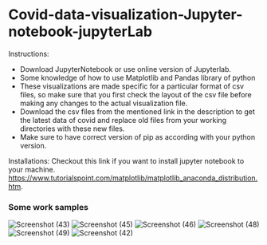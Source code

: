 # Covid-data-visualization-Jupyter-notebook-jupyterLab

Instructions:
-  Download JupyterNotebook or use online version of Jupyterlab.
-  Some knowledge of how to use Matplotlib and Pandas library of python
-  These visualizations are made specific for a particular format of csv files, so make sure that you first check the layout
   of the csv file before making any changes to the actual visualization file.
-  Download the csv files from the mentioned link in the description to get the latest data of covid and replace old files from your
   working directories with these new files.
-  Make sure to have correct version of pip as according with your python version.

Installations:
Checkout this link if you want to install jupyter notebook to your machine.
https://www.tutorialspoint.com/matplotlib/matplotlib_anaconda_distribution.htm.

### Some work samples

![Screenshot (43)](https://user-images.githubusercontent.com/48849171/82418060-1f5c3880-9a9a-11ea-9371-9e99236252f1.png)
![Screenshot (45)](https://user-images.githubusercontent.com/48849171/82418065-22efbf80-9a9a-11ea-9231-e540b21b8099.png)
![Screenshot (46)](https://user-images.githubusercontent.com/48849171/82418067-23885600-9a9a-11ea-91d4-f40a2ae91a49.png)
![Screenshot (48)](https://user-images.githubusercontent.com/48849171/82418070-23885600-9a9a-11ea-9df9-8815e1a067ed.png)
![Screenshot (49)](https://user-images.githubusercontent.com/48849171/82418071-24b98300-9a9a-11ea-89a1-5a5a8e4ac261.png)
![Screenshot (42)](https://user-images.githubusercontent.com/48849171/82418073-25521980-9a9a-11ea-94a1-cf1a45f46361.png)




 
   


